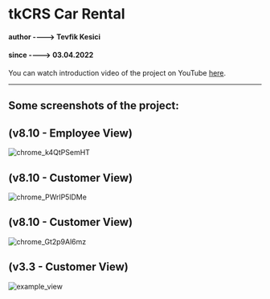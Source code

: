 # tkCRS Car Rental
#### author ----> Tevfik Kesici
#### since ----> 03.04.2022
You can watch introduction video of the project on YouTube [here](https://www.youtube.com/watch?v=vTbWd-payGc "Video Link").
<hr>

## Some screenshots of the project:
## (v8.10 - Employee View)
![chrome_k4QtPSemHT](https://user-images.githubusercontent.com/72649005/162572390-4e740560-2203-46d2-b825-67757b63e29b.png)
## (v8.10 - Customer View)
![chrome_PWrlP5lDMe](https://user-images.githubusercontent.com/72649005/162572440-32038407-a584-4092-baa1-ef7ae20a5c29.png)
## (v8.10 - Customer View)
![chrome_Gt2p9Al6mz](https://user-images.githubusercontent.com/72649005/162572523-6d545903-c07d-4539-b550-752cab940101.png)
## (v3.3 - Customer View)
![example_view](https://user-images.githubusercontent.com/72649005/161441780-f053a720-c15a-47f0-8baf-e48bca826652.png)
